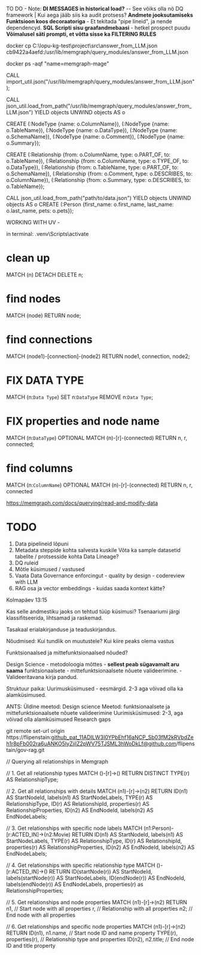 TO DO - Note:
**DI MESSAGES in historical load?** -- See võiks olla nö DQ framework | Kui aega jääb siis ka audit protsess?
**Andmete jooksutamiseks Funktsioon koos decoraatoriga** - Et tekitada "pipe lineid", ja nende dependencyd.
**SQL Scripti sisu graafandmebaasi** - hetkel prospect puudu
**Võimalusel säti prompti, et võtta sisse ka FILTERING RULES**




docker cp C:\lopu-kg-test\project\src\answer_from_LLM.json cb9422a4aefd:/usr/lib/memgraph/query_modules/answer_from_LLM.json

docker ps -aqf "name=memgraph-mage"

CALL import_util.json("/usr/lib/memgraph/query_modules/answer_from_LLM.json");


CALL json_util.load_from_path("/usr/lib/memgraph/query_modules/answer_from_LLM.json")
YIELD objects
UNWIND objects AS o

CREATE (:NodeType {name: o.ColumnName}),
       (:NodeType {name: o.TableName}),
       (:NodeType {name: o.DataType}),
       (:NodeType {name: o.SchemaName}),
       (:NodeType {name: o.Comment}),
       (:NodeType {name: o.Summary});

CREATE (:Relationship {from: o.ColumnName, type: o.PART_OF, to: o.TableName}),
       (:Relationship {from: o.ColumnName, type: o.TYPE_OF, to: o.DataType}),
       (:Relationship {from: o.TableName, type: o.PART_OF, to: o.SchemaName}),
       (:Relationship {from: o.Comment, type: o.DESCRIBES, to: o.ColumnName}),
       (:Relationship {from: o.Summary, type: o.DESCRIBES, to: o.TableName});


CALL json_util.load_from_path("path/to/data.json")
YIELD objects
UNWIND objects AS o
CREATE (:Person {first_name: o.first_name, last_name: o.last_name, pets: o.pets});


WORKING WITH UV - 

in terminal: .venv\Scripts\activate





# clean up

MATCH (n)
DETACH DELETE n;

# find nodes
MATCH (node) RETURN node;

# find connections 
MATCH (node1)-[connection]-(node2) RETURN node1, connection, node2;

# FIX DATA TYPE

MATCH (n:`Data Type`)
SET n:`DataType`
REMOVE n:`Data Type`;

# FIX properties and node name


MATCH (n:`DataType`)
                OPTIONAL MATCH (n)-[r]-(connected)
                RETURN n, r, connected;

# find columns
MATCH (n:`ColumnName`)
                OPTIONAL MATCH (n)-[r]-(connected)
                RETURN n, r, connected

https://memgraph.com/docs/querying/read-and-modify-data

# TODO
1. Data pipelineid lõpuni 
2. Metadata steppide kohta salvesta kuskile
    Võta ka sample datasetid tabelite / protsesside kohta
    Data Lineage?
3. DQ ruleid
4. Mõtle küsimused / vastused
5. Vaata Data Governance enforcingut - quality by design - codereview with LLM
6. RAG osa ja vector embeddings - kuidas saada kontext kätte? 



Kolmapäev 13:15

Kas selle andmestiku jaoks on tehtud tüüp küsimusi?
    Tsenaariumi järgi klassifitseerida, lihtsamad ja raskemad.

Tasakaal erialakirjanduse ja teaduskirjandus.

Nõudmised:
    Kui tundlik on muutustele?
    Kui kiire peaks olema vastus

Funktsionaalsed ja mittefunktsionaalsed nõuded?

Design Science - metodoloogia mõttes - **sellest peab sügavamalt aru saama**
    funktsionaalsete - mittefunktsionaalsete nõuete valideerimine. - Valideeritavana kirja pandud.

Struktuur paika:
    Uurimusküsimused - eesmärgid.
        2-3 aga võivad olla ka alamküsimused.

ANTS:
    Üldine meetod: Design science
    Meetod: funktsionaalsete ja mittefunktsionaalsete nõuete valideerimine
    Uurimisküsimused: 2-3, aga võivad olla alamküsimused
    Research gaps

git remote set-url origin https://flipenstain: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@github.com/flipenstain/gov-rag.git




// Querying all relationships in Memgraph

// 1. Get all relationship types
MATCH ()-[r]->()
RETURN DISTINCT TYPE(r) AS RelationshipType;

// 2. Get all relationships with details
MATCH (n1)-[r]->(n2)
RETURN 
    ID(n1) AS StartNodeId, 
    labels(n1) AS StartNodeLabels,
    TYPE(r) AS RelationshipType,
    ID(r) AS RelationshipId,
    properties(r) AS RelationshipProperties,
    ID(n2) AS EndNodeId,
    labels(n2) AS EndNodeLabels;

// 3. Get relationships with specific node labels
MATCH (n1:Person)-[r:ACTED_IN]->(n2:Movie)
RETURN 
    ID(n1) AS StartNodeId, 
    labels(n1) AS StartNodeLabels,
    TYPE(r) AS RelationshipType,
    ID(r) AS RelationshipId,
    properties(r) AS RelationshipProperties,
    ID(n2) AS EndNodeId,
    labels(n2) AS EndNodeLabels;

// 4. Get relationships with specific relationship type
MATCH ()-[r:ACTED_IN]->()
RETURN 
    ID(startNode(r)) AS StartNodeId,
    labels(startNode(r)) AS StartNodeLabels,
    ID(endNode(r)) AS EndNodeId,
    labels(endNode(r)) AS EndNodeLabels,
    properties(r) as RelationshipProperties;

// 5. Get relationships and node properties
MATCH (n1)-[r]->(n2)
RETURN 
    n1, // Start node with all properties
    r, // Relationship with all properties
    n2; // End node with all properties

// 6. Get relationships and specific node properties
MATCH (n1)-[r]->(n2)
RETURN 
    ID(n1), n1.name, // Start node ID and name property
    TYPE(r), properties(r), // Relationship type and properties
    ID(n2), n2.title; // End node ID and title property